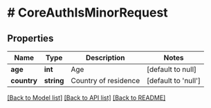 # # CoreAuthIsMinorRequest

## Properties

Name | Type | Description | Notes
------------ | ------------- | ------------- | -------------
**age** | **int** | Age | [default to null]
**country** | **string** | Country of residence | [default to 'null']

[[Back to Model list]](../../README.md#models) [[Back to API list]](../../README.md#endpoints) [[Back to README]](../../README.md)
